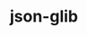 ---
title: "json-glib"
layout: cache
categories: [package, develop]
meta: {"compilers": ["gcc@=11.4.0"], "num_specs": 7, "num_specs_by_stack": {"e4s": 7, "root": 7}, "oss": ["ubuntu22.04"], "platforms": ["linux"], "stacks": ["e4s", "root"], "targets": ["x86_64_v3"], "versions": ["1.6.6"]}
spec_details: [{"compiler": "gcc@=11.4.0", "hash": "2jzdvoftnixweb73dmfe5cagoynxvlme", "os": "ubuntu22.04", "platform": "linux", "size": "-", "stacks": ["e4s", "root"], "target": "x86_64_v3", "variants": ["build_system=meson", "buildtype=release", "default_library=shared", "~strip"], "versions": ["1.6.6"]}, {"compiler": "gcc@=11.4.0", "hash": "66jgxphgtjhxjem7apys2pznbodzihhz", "os": "ubuntu22.04", "platform": "linux", "size": "-", "stacks": ["e4s", "root"], "target": "x86_64_v3", "variants": ["build_system=meson", "buildtype=release", "default_library=shared", "~strip"], "versions": ["1.6.6"]}, {"compiler": "gcc@=11.4.0", "hash": "7kraynolumxpcukvzkwskqw4jgmo545a", "os": "ubuntu22.04", "platform": "linux", "size": "-", "stacks": ["e4s", "root"], "target": "x86_64_v3", "variants": ["build_system=meson", "buildtype=release", "default_library=shared", "~strip"], "versions": ["1.6.6"]}, {"compiler": "gcc@=11.4.0", "hash": "fak6inha5iu5cuwuedjy66p6ubwfct72", "os": "ubuntu22.04", "platform": "linux", "size": "-", "stacks": ["e4s", "root"], "target": "x86_64_v3", "variants": ["build_system=meson", "buildtype=release", "default_library=shared", "~strip"], "versions": ["1.6.6"]}, {"compiler": "gcc@=11.4.0", "hash": "pbvawipk3ni7dsysid2vy5yl24lvynjy", "os": "ubuntu22.04", "platform": "linux", "size": "-", "stacks": ["e4s", "root"], "target": "x86_64_v3", "variants": ["build_system=meson", "buildtype=release", "default_library=shared", "~strip"], "versions": ["1.6.6"]}, {"compiler": "gcc@=11.4.0", "hash": "phezj4h4gky7qpnf5ircthrhs7bppadb", "os": "ubuntu22.04", "platform": "linux", "size": "-", "stacks": ["e4s", "root"], "target": "x86_64_v3", "variants": ["build_system=meson", "buildtype=release", "default_library=shared", "~strip"], "versions": ["1.6.6"]}, {"compiler": "gcc@=11.4.0", "hash": "u7mfsrc3gnae4odzqe6pr7jeqc77kyhn", "os": "ubuntu22.04", "platform": "linux", "size": "-", "stacks": ["e4s", "root"], "target": "x86_64_v3", "variants": ["build_system=meson", "buildtype=release", "default_library=shared", "~strip"], "versions": ["1.6.6"]}]
---